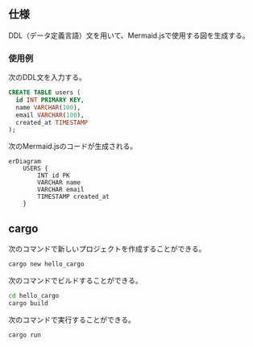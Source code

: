 ## 仕様
DDL（データ定義言語）文を用いて、Mermaid.jsで使用する図を生成する。

### 使用例

次のDDL文を入力する。
```sql
CREATE TABLE users (
  id INT PRIMARY KEY,
  name VARCHAR(100),
  email VARCHAR(100),
  created_at TIMESTAMP
);
```

次のMermaid.jsのコードが生成される。
```mermaid
erDiagram
    USERS {
        INT id PK
        VARCHAR name
        VARCHAR email
        TIMESTAMP created_at
    }
```

## cargo

次のコマンドで新しいプロジェクトを作成することができる。

```bash
cargo new hello_cargo
```

次のコマンドでビルドすることができる。

```bash
cd hello_cargo
cargo build
```

次のコマンドで実行することができる。

```bash
cargo run
```
